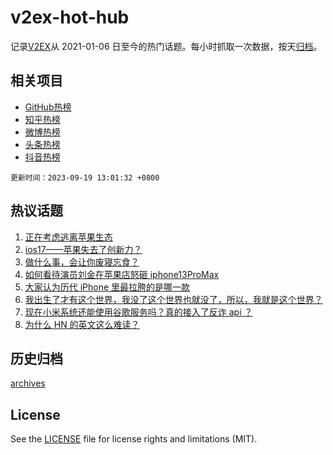 # v2ex-hot-hub

 记录[V2EX](https://www.v2ex.com/)从 2021-01-06 日至今的热门话题。每小时抓取一次数据，按天[归档](archives)。
 
 ## 相关项目

- [GitHub热榜](https://github.com/it985/github-hot-hub)
- [知乎热榜](https://github.com/it985/zhihu-hot-hub)
- [微博热榜](https://github.com/it985/weibo-hot-hub)
- [头条热榜](https://github.com/it985/toutiao-hot-hub)
- [抖音热榜](https://github.com/it985/douyin-hot-hub)


 `更新时间：2023-09-19 13:01:32 +0800`

## 热议话题

1. [正在考虑逃离苹果生态](https://www.v2ex.com/t/974836)
1. [ios17——苹果失去了创新力？](https://www.v2ex.com/t/975042)
1. [做什么事，会让你废寝忘食？](https://www.v2ex.com/t/974831)
1. [如何看待演员刘金在苹果店怒砸 iphone13ProMax](https://www.v2ex.com/t/975013)
1. [大家认为历代 iPhone 里最拉胯的是哪一款](https://www.v2ex.com/t/974940)
1. [我出生了才有这个世界，我没了这个世界也就没了，所以，我就是这个世界？](https://www.v2ex.com/t/975056)
1. [现在小米系统还能使用谷歌服务吗？真的接入了反诈 api ？](https://www.v2ex.com/t/974904)
1. [为什么 HN 的英文这么难读？](https://www.v2ex.com/t/974928)

## 历史归档

[archives](archives)

## License

See the [LICENSE](LICENSE) file for license rights and limitations (MIT).
